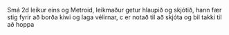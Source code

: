 Smá 2d leikur eins og Metroid, leikmaður getur hlaupið og skjótið, hann fær stig fyrir að borða kiwi og laga vélirnar, c er notað til að skjóta og bil takki til að hoppa
